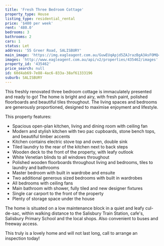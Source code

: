 ```yaml
---
title: 'Fresh Three Bedroom Cottage'
property_type: House
listing_type: residential_rental
price: '$480 per week'
rent: '480.0'
bedrooms: 3
bathrooms: 2
cars: 1
status: Let
address: '55 Greer Road, SALISBURY'
main_image: 'https://img.eagleagent.com.au/GuwEUqApjd5ZAJrazBgA3AsFOMQ=/1280x854/smart/https://s3-us-west-2.amazonaws.com/eagleagent-orig/images/6824604/420010318-image-M.jpg'
images: 'http://www.eagleagent.com.au/api/v2/properties/435462/images'
property_id: '435462'
price_search: null
id: 60d4ab69-7e88-4ac6-833a-38af61333196
suburb: SALISBURY
---
```

This freshly renovated three bedroom cottage is immaculately presented and ready to go! The home is bright and airy, with fresh paint, polished floorboards and beautiful tiles throughout. The living spaces and bedrooms are generously proportioned, designed to maximise enjoyment and lifestyle.

This property features:

*  Spacious open-plan kitchen, living and dining room with ceiling fan
*  Modern and stylish kitchen with two pac cupboards, stone bench tops, and beautiful timber accents
*  Kitchen contains electric stove top and oven, double sink
*  Tiled laundry to the rear of the kitchen next to back steps
*  Wooden deck to the front of the property, with leafy outlook
*  White Venetian blinds to all windows throughout
*  Polished wooden floorboards throughout living and bedrooms, tiles to laundry and bathrooms
*  Master bedroom with built in wardrobe and ensuite
*  Two additional generous sized bedrooms with built in wardrobes
*  All bedrooms with ceiling fans
*  Main bathroom with shower, fully tiled and new designer fixtures
*  Single car carport to the front of the property
*  Plenty of storage space under the house

The home is situated on a low maintenance block in a quiet and leafy cul-de-sac, within walking distance to the Salisbury Train Station, cafe's, Salisbury Primary School and the local shops. Also convenient to buses and freeway access.

This truly is a lovely home and will not last long, call to arrange an inspection today!